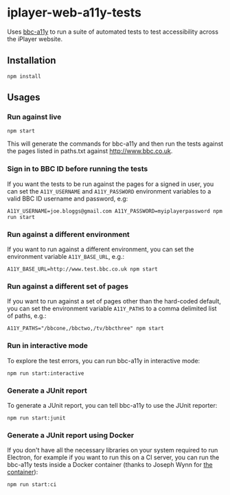 # iplayer-web-a11y-tests

Uses [bbc-a11y](https://github.com/bbc/bbc-a11y) to run a suite of automated tests to test accessibility across the iPlayer website.

## Installation

```
npm install
```

## Usages

### Run against live

```
npm start
```

This will generate the commands for bbc-a11y and then run the tests against the pages listed in paths.txt against http://www.bbc.co.uk.

### Sign in to BBC ID before running the tests

If you want the tests to be run against the pages for a signed in user, you can set the `A11Y_USERNAME` and `A11Y_PASSWORD` environment variables to a valid BBC ID username and password, e.g:

```
A11Y_USERNAME=joe.bloggs@gmail.com A11Y_PASSWORD=myiplayerpassword npm run start
```

### Run against a different environment

If you want to run against a different environment, you can set the environment variable `A11Y_BASE_URL`, e.g.:

```
A11Y_BASE_URL=http://www.test.bbc.co.uk npm start
```

### Run against a different set of pages

If you want to run against a set of pages other than the hard-coded default, you can set the environment variable `A11Y_PATHS` to a comma delimited list of paths, e.g.:

```
A11Y_PATHS="/bbcone,/bbctwo,/tv/bbcthree" npm start
```

### Run in interactive mode

To explore the test errors, you can run bbc-a11y in interactive mode:

```
npm run start:interactive
```

### Generate a JUnit report

To generate a JUnit report, you can tell bbc-a11y to use the JUnit reporter:

```
npm run start:junit
```

### Generate a JUnit report using Docker

If you don't have all the necessary libraries on your system required to run Electron, for example if you want to run this on a CI server, you can run the bbc-a11y tests inside a Docker container (thanks to Joseph Wynn for [the container](https://hub.docker.com/r/wildlyinaccurate/bbc-a11y-docker/)):

```
npm run start:ci
```

